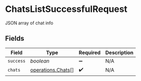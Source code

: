 # ChatsListSuccessfulRequest

JSON array of chat info


## Fields

| Field                                                  | Type                                                   | Required                                               | Description                                            |
| ------------------------------------------------------ | ------------------------------------------------------ | ------------------------------------------------------ | ------------------------------------------------------ |
| `success`                                              | *boolean*                                              | :heavy_minus_sign:                                     | N/A                                                    |
| `chats`                                                | [operations.Chats](../../models/operations/chats.md)[] | :heavy_check_mark:                                     | N/A                                                    |